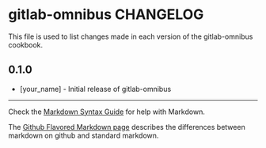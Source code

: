 gitlab-omnibus CHANGELOG
========================

This file is used to list changes made in each version of the gitlab-omnibus cookbook.

0.1.0
-----
- [your_name] - Initial release of gitlab-omnibus

- - -
Check the [Markdown Syntax Guide](http://daringfireball.net/projects/markdown/syntax) for help with Markdown.

The [Github Flavored Markdown page](http://github.github.com/github-flavored-markdown/) describes the differences between markdown on github and standard markdown.
